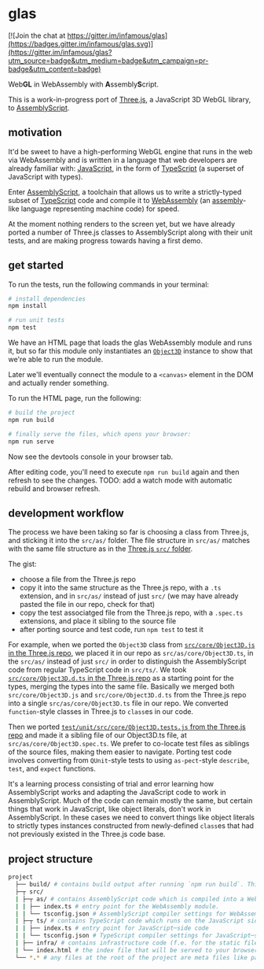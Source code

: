# glas

[![Join the chat at https://gitter.im/infamous/glas](https://badges.gitter.im/infamous/glas.svg)](https://gitter.im/infamous/glas?utm_source=badge&utm_medium=badge&utm_campaign=pr-badge&utm_content=badge)

Web**GL** in WebAssembly with **A**ssembly**S**cript.

This is a work-in-progress port of [Three.js](https://threejs.org), a
JavaScript 3D WebGL library, to
[AssemblyScript](https://assemblyscript.org).

## motivation

It'd be sweet to have a high-performing WebGL engine that runs in the web via
WebAssembly and is written in a language that web developers are already
familiar with:
[JavaScript](https://developer.mozilla.org/en-US/docs/Web/JavaScript/About_JavaScript),
in the form of [TypeScript](http://www.typescriptlang.org/) (a
superset of JavaScript with types).

Enter [AssemblyScript](https://assemblyscript.org), a
toolchain that allows us to write a strictly-typed subset of
[TypeScript](http://www.typescriptlang.org/) code and compile it to
[WebAssembly](https://developer.mozilla.org/en-US/docs/WebAssembly) (an
[assembly](https://en.wikipedia.org/wiki/Assembly_language)-like language
representing machine code) for speed.

At the moment nothing renders to the screen yet, but we have already ported a
number of Three.js classes to AssemblyScript along with their unit tests, and
are making progress towards having a first demo.

## get started

To run the tests, run the following commands in your terminal:

```sh
# install dependencies
npm install

# run unit tests
npm test
```

We have an HTML page that loads the glas WebAssembly module and runs it, but
so far this module only instantiates an
[`Object3D`](https://threejs.org/docs/index.html#api/en/core/Object3D)
instance to show that we're able to run the module.

Later we'll eventually connect the module to a `<canvas>` element in the DOM
and actually render something.

To run the HTML page, run the following:

```sh
# build the project
npm run build

# finally serve the files, which opens your browser:
npm run serve
```

Now see the devtools console in your browser tab.

After editing code, you'll need to execute `npm run build` again and then
refresh to see the changes. TODO: add a watch mode with automatic rebuild and
browser refresh.

## development workflow

The process we have been taking so far is choosing a class from Three.js, and
sticking it into the `src/as/` folder. The file structure in `src/as/`
matches with the same file structure as in the [Three.js `src/`
folder](https://github.com/mrdoob/three.js/tree/dev/src).

The gist:

-   choose a file from the Three.js repo
-   copy it into the same structure as the Three.js repo, with a `.ts` extension, and in `src/as/` instead of just `src/` (we may have already pasted the file in our repo, check for that)
-   copy the test associatged file from the Three.js repo, with a `.spec.ts` extensions, and place it sibling to the source file
-   after porting source and test code, run `npm test` to test it

For example, when we ported the `Object3D` class from [`src/core/Object3D.js`
in the Three.js
repo](https://github.com/mrdoob/three.js/blob/dev/src/core/Object3D.js), we
placed it in our repo as `src/as/core/Object3D.ts`, in the `src/as/` instead
of just `src/` in order to distinguish the AssemblyScript code from regular
TypeScript code in `src/ts/`. We took [`src/core/Object3D.d.ts` in the
Three.js
repo](https://github.com/mrdoob/three.js/blob/dev/src/core/Object3D.d.ts) as
a starting point for the types, merging the types into the same file.
Basically we merged both `src/core/Object3D.js` and `src/core/Object3D.d.ts`
from the Three.js repo into a single `src/as/core/Object3D.ts` file in our
repo. We converted `function`-style classes in Three.js to `class`es in our
code.

Then we ported [`test/unit/src/core/Object3D.tests.js` from the Three.js
repo](https://github.com/mrdoob/three.js/blob/dev/test/unit/src/core/Object3D.tests.js)
and made it a sibling file of our Object3D.ts file, at
`src/as/core/Object3D.spec.ts`. We prefer to co-locate test files as siblings
of the source files, making them easier to navigate. Porting test code
involves converting from `QUnit`-style tests to using `as-pect`-style
`describe`, `test`, and `expect` functions.

It's a learning process consisting of trial and error learning how
AssemblyScript works and adapting the JavaScript code to work in
AssemblyScript. Much of the code can remain mostly the same, but certain
things that work in JavaScript, like object literals, don't work in
AssemblyScript. In these cases we need to convert things like object literals
to strictly types instances constructed from newly-defined `class`es that had
not previously existed in the Three.js code base.

## project structure

```sh
project
  ├── build/ # contains build output after running `npm run build`. This structure mirrors that of the src/ folder.
  ├─┬ src/
  | ├─┬ as/ # contains AssemblyScript code which is compiled into a WebAssembly module. This code runs inside the WebAssembly environment. The code in here mirrors the structure the src/ folder in the Three.js repository.
  | | ├── index.ts # entry point for the WebAssembly module.
  | | └── tsconfig.json # AssemblyScript compiler settings for WebAssembly─side code
  | ├─┬ ts/ # contains TypeScript code which runs on the JavaScript side. This code loads and runs the WebAssembly module in an HTML page.
  | | ├── index.ts # entry point for JavaScript─side code
  | | └── tsconfig.json # TypeScript compiler settings for JavaScript─side code
  | ├── infra/ # contains infrastructure code (f.e. for the static file server)
  | └── index.html # the index file that will be served to your browser. This loads the JavaScript-side entry point, which in turn runs the WebAssembly module.
  └── *.* # any files at the root of the project are meta files like package.json, editorconfig, etc.
```
